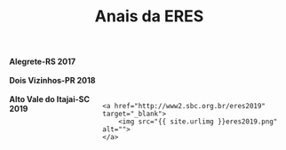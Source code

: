 ﻿---
layout: page-fullwidth
title: "Anais da ERES"
#meta_title: "Duvidas? Entre em contato conosco"
subheadline: "Clique na figura para fazer download dos anais."
#teaser: "Entre em contato conosco pelo e-mail #eres2020.uem@gmail.com"
permalink: "/anais/"
header:
   image_fullwidth: banner_eres2020.png
---


<div class="medium-8 columns t30">
	<b>Alegrete-RS 2017</b>
	<a href="https://eventos.unipampa.edu.br/eres" target="_blank">  	
		<img src="{{ site.urlimg }}eres2017.png" alt="">
	</a>
</div><!-- /.medium-8.columns -->

<br> 

<div class="medium-8 columns t30">
      <b>Dois Vizinhos-PR 2018</b>	
	<a href="https://coens.dv.utfpr.edu.br/eres" target="_blank">
		<img src="{{ site.urlimg }}eres2018.png" alt=""></a> 
</div><!-- /.medium-8.columns -->

<br> 

<div class="medium-8 columns t30">      
	<b>Alto Vale do Itajai-SC 2019</b>
	
	<a href="http://www2.sbc.org.br/eres2019" target="_blank">
		<img src="{{ site.urlimg }}eres2019.png" alt="">
	</a>
</div><!-- /.medium-8.columns -->









